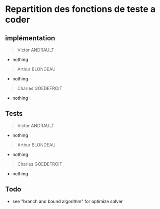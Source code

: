 # Repartition des fonctions de teste a coder

## implémentation

> Victor ANDRAULT

- nothing

> Arthur BLONDEAU

- nothing

> Charles GOEDEFROIT

- nothing

## Tests

> Victor ANDRAULT

- nothing

> Arthur BLONDEAU

- nothing

> Charles GOEDEFROIT

- nothing

## Todo

- see "branch and bound algorithm" for optimize solver
